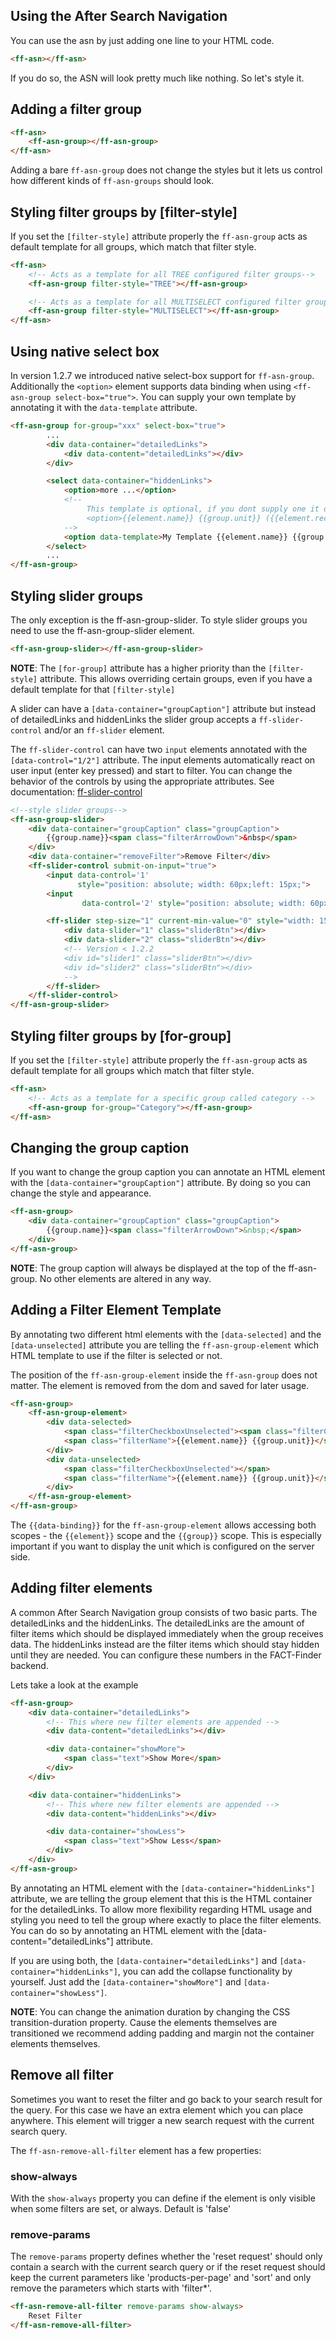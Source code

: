 ## Using the After Search Navigation
You can use the asn by just adding one line to your HTML code.
```html
<ff-asn></ff-asn>
```
If you do so, the ASN will look pretty much like nothing. So let's style it.

## Adding a filter group
```html
<ff-asn>
    <ff-asn-group></ff-asn-group>
</ff-asn>
```
Adding a bare `ff-asn-group` does not change the styles but it lets us control how different kinds of `ff-asn-groups` should look.

## Styling filter groups by [filter-style]
If you set the `[filter-style]` attribute properly the `ff-asn-group` acts as default template for all groups, which match that filter style.
```html
<ff-asn>
    <!-- Acts as a template for all TREE configured filter groups-->
    <ff-asn-group filter-style="TREE"></ff-asn-group>

    <!-- Acts as a template for all MULTISELECT configured filter groups-->
    <ff-asn-group filter-style="MULTISELECT"></ff-asn-group>
</ff-asn>
```

## Using native select box

In version 1.2.7 we introduced native select-box support for `ff-asn-group`.
Additionally the `<option>` element supports data binding when using
`<ff-asn-group select-box="true">`. You can supply your own template
by annotating it with the `data-template` attribute.

```html
<ff-asn-group for-group="xxx" select-box="true">
        ...
        <div data-container="detailedLinks">
            <div data-content="detailedLinks"></div>
        </div>

        <select data-container="hiddenLinks">
            <option>more ...</option>
            <!--
                 This template is optional, if you dont supply one it defaults to:
                 <option>{{element.name}} {{group.unit}} ({{element.recordCount}})</option>
            -->
            <option data-template>My Template {{element.name}} {{group.unit}}</option>
        </select>
        ...
</ff-asn-group>
```

## Styling slider groups
The only exception is the ff-asn-group-slider. To style slider groups you need to use the ff-asn-group-slider element.

```html
<ff-asn-group-slider></ff-asn-group-slider>
```
**NOTE**: The `[for-group]` attribute has a higher priority than the `[filter-style]` attribute. This allows overriding certain groups, even if you have a default template for that `[filter-style]`

A slider can have a `[data-container="groupCaption"]` attribute but instead of detailedLinks and hiddenLinks the slider group accepts a `ff-slider-control` and/or an `ff-slider` element.

The `ff-slider-control` can have two `input` elements annotated with the `[data-control="1/2"]` attribute. The input elements automatically react on user input (enter key pressed) and start to filter. You can change the behavior of the controls by using the appropriate attributes. See documentation: [ff-slider-control](http://web-components.fact-finder.de/documentation/ff-asn#ff-slider-control)

```html
<!--style slider groups-->
<ff-asn-group-slider>
    <div data-container="groupCaption" class="groupCaption">
        {{group.name}}<span class="filterArrowDown">&nbsp</span>
    </div>
    <div data-container="removeFilter">Remove Filter</div>
    <ff-slider-control submit-on-input="true">
        <input data-control='1'
               style="position: absolute; width: 60px;left: 15px;">
        <input
                data-control='2' style="position: absolute; width: 60px;right: 15px;">

        <ff-slider step-size="1" current-min-value="0" style="width: 150px;">
            <div data-slider="1" class="sliderBtn"></div>
            <div data-slider="2" class="sliderBtn"></div>
            <!-- Version < 1.2.2
            <div id="slider1" class="sliderBtn"></div>
            <div id="slider2" class="sliderBtn"></div>
            -->
        </ff-slider>
    </ff-slider-control>
</ff-asn-group-slider>
```

## Styling filter groups by [for-group]
If you set the `[filter-style]` attribute properly the `ff-asn-group` acts as default template for all groups which match that filter style.
```html
<ff-asn>
    <!-- Acts as a template for a specific group called category -->
    <ff-asn-group for-group="Category"></ff-asn-group>
</ff-asn>
```

## Changing the group caption
If you want to change the group caption you can annotate an HTML element with the `[data-container="groupCaption"]` attribute. By doing so you can change the style and appearance.
```html
<ff-asn-group>
    <div data-container="groupCaption" class="groupCaption">
        {{group.name}}<span class="filterArrowDown">&nbsp;</span>
    </div>
</ff-asn-group>
```
**NOTE**: The group caption will always be displayed at the top of the ff-asn-group. No other elements are altered in any way.

## Adding a Filter Element Template
By annotating two different html elements with the `[data-selected]` and the `[data-unselected]` attribute you are telling the `ff-asn-group-element` which HTML template to use if the filter is selected or not.

The position of the `ff-asn-group-element` inside the `ff-asn-group` does not matter. The element is removed from the dom and saved for later usage.

```html
<ff-asn-group>
    <ff-asn-group-element>
        <div data-selected>
            <span class="filterCheckboxUnselected"><span class="filterCheckboxSelected"></span></span>
            <span class="filterName">{{element.name}} {{group.unit}}</span>
        </div>
        <div data-unselected>
            <span class="filterCheckboxUnselected"></span>
            <span class="filterName">{{element.name}} {{group.unit}}</span>
        </div>
    </ff-asn-group-element>
</ff-asn-group>
```
The `{{data-binding}}` for the `ff-asn-group-element` allows accessing both scopes - the `{{element}}` scope and the `{{group}}` scope. This is especially important if you want to display the unit which is configured on the server side.

## Adding filter elements
A common After Search Navigation group consists of two basic parts. The detailedLinks and the hiddenLinks.
The detailedLinks are the amount of filter items which should be displayed immediately when the group receives data.
The hiddenLinks instead are the filter items which should stay hidden until they are needed. You can configure these numbers in the FACT-Finder backend.

Lets take a look at the example

```html
<ff-asn-group>
    <div data-container="detailedLinks">
        <!-- This where new filter elements are appended -->
        <div data-content="detailedLinks"></div>

        <div data-container="showMore">
            <span class="text">Show More</span>
        </div>
    </div>

    <div data-container="hiddenLinks">
        <!-- This where new filter elements are appended -->
        <div data-content="hiddenLinks"></div>

        <div data-container="showLess">
            <span class="text">Show Less</span>
        </div>
    </div>
</ff-asn-group>
```
By annotating an HTML element with the `[data-container="hiddenLinks"]` attribute, we are telling the group element that this is the HTML container for the detailedLinks. To allow more flexibility regarding HTML usage and styling you need to tell the group where exactly to place the filter elements. You can do so by annotating an HTML element with the [data-content="detailedLinks"] attribute.

If you are using both, the `[data-container="detailedLinks"]` and `[data-container="hiddenLinks"]`, you can add the collapse functionality by yourself. Just add the `[data-container="showMore"]` and `[data-container="showLess"]`.

**NOTE**: You can change the animation duration by changing the CSS transition-duration property. Cause the elements themselves are transitioned we recommend adding padding and margin not the container elements themselves.

## Remove all filter
Sometimes you want to reset the filter and go back to your search result for the query. For this case we have an extra element which you can place anywhere. This element will trigger a new search request with the current search query.

The `ff-asn-remove-all-filter` element has a few properties:

### show-always
With the `show-always` property you can define if the element is only visible when some filters are set, or always. Default is 'false'

### remove-params
The `remove-params` property defines whether the 'reset request' should only contain a search with the current search query or if the reset request should keep the current parameters like 'products-per-page' and 'sort' and only remove the parameters which starts with 'filter*'.

```html
<ff-asn-remove-all-filter remove-params show-always>
    Reset Filter
</ff-asn-remove-all-filter>
```
